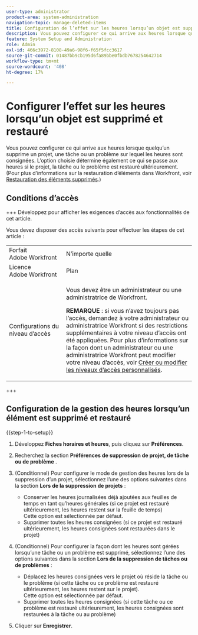 ```yaml
---
user-type: administrator
product-area: system-administration
navigation-topic: manage-deleted-items
title: Configuration de l’effet sur les heures lorsqu’un objet est supprimé et restauré
description: Vous pouvez configurer ce qui arrive aux heures lorsque quelqu’un supprime un projet, une tâche ou un problème sur lequel les heures sont consignées. L’option choisie détermine également ce qui se passe aux heures si le projet, la tâche ou le problème est restauré ultérieurement. (Pour plus d’informations sur la restauration d’éléments dans Workfront, voir Restaurer des éléments supprimés.)
feature: System Setup and Administration
role: Admin
exl-id: 466c3972-8108-49a6-98f6-f65f5fcc3617
source-git-commit: 01487bb9cb195d6fa89bbe0fbdb7678254642714
workflow-type: tm+mt
source-wordcount: '408'
ht-degree: 17%

---
```


# Configurer l’effet sur les heures lorsqu’un objet est supprimé et restauré

Vous pouvez configurer ce qui arrive aux heures lorsque quelqu’un supprime un projet, une tâche ou un problème sur lequel les heures sont consignées. L’option choisie détermine également ce qui se passe aux heures si le projet, la tâche ou le problème est restauré ultérieurement. (Pour plus d’informations sur la restauration d’éléments dans Workfront, voir [Restauration des éléments supprimés](../../../administration-and-setup/manage-workfront/manage-deleted-items/restore-deleted-items.md).)

## Conditions d’accès

+++ Développez pour afficher les exigences d’accès aux fonctionnalités de cet article.

Vous devez disposer des accès suivants pour effectuer les étapes de cet article :

<table style="table-layout:auto"> 
 <col> 
 <col> 
 <tbody> 
  <tr> 
   <td role="rowheader">Forfait Adobe Workfront</td> 
   <td>N’importe quelle</td> 
  </tr> 
  <tr> 
   <td role="rowheader">Licence Adobe Workfront</td> 
   <td>Plan</td> 
  </tr> 
  <tr> 
   <td role="rowheader">Configurations du niveau d’accès</td> 
   <td> <p>Vous devez être un administrateur ou une administratrice de Workfront.</p> <p><b>REMARQUE</b> : si vous n’avez toujours pas l’accès, demandez à votre administrateur ou administratrice Workfront si des restrictions supplémentaires à votre niveau d’accès ont été appliquées. Pour plus d’informations sur la façon dont un administrateur ou une administratrice Workfront peut modifier votre niveau d’accès, voir <a href="../../../administration-and-setup/add-users/configure-and-grant-access/create-modify-access-levels.md" class="MCXref xref">Créer ou modifier les niveaux d’accès personnalisés</a>.</p> </td> 
  </tr> 
 </tbody> 
</table>

+++

## Configuration de la gestion des heures lorsqu’un élément est supprimé et restauré

{{step-1-to-setup}}

1. Développez **Fiches horaires et heures**, puis cliquez sur **Préférences**.

1. Recherchez la section **Préférences de suppression de projet, de tâche ou de problème** .
1. (Conditionnel) Pour configurer le mode de gestion des heures lors de la suppression d’un projet, sélectionnez l’une des options suivantes dans la section **Lors de la suppression de projets** :

   * Conserver les heures journalisées déjà ajoutées aux feuilles de temps en tant qu’heures générales (si ce projet est restauré ultérieurement, les heures restent sur la feuille de temps)\
     Cette option est sélectionnée par défaut.
   * Supprimer toutes les heures consignées (si ce projet est restauré ultérieurement, les heures consignées sont restaurées dans le projet)

1. (Conditionnel) Pour configurer la façon dont les heures sont gérées lorsqu’une tâche ou un problème est supprimé, sélectionnez l’une des options suivantes dans la section **Lors de la suppression de tâches ou de problèmes** :

   * Déplacez les heures consignées vers le projet où réside la tâche ou le problème (si cette tâche ou ce problème est restauré ultérieurement, les heures restent sur le projet).\
     Cette option est sélectionnée par défaut.
   * Supprimer toutes les heures consignées (si cette tâche ou ce problème est restauré ultérieurement, les heures consignées sont restaurées à la tâche ou au problème)

1. Cliquer sur **Enregistrer**.
